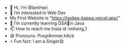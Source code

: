 - 👋 Hi, I’m @IamHari
- 👀 I’m interested in Web Dev
- My First Website is "https://taskee-kappa.vercel.app/"
- 🌱 I’m currently learning DSA🥶in Java
- 📫 How to reach me Insta id :imharig_1
- 😄 Pronouns: ProgrAmmer.hAck
- ⚡ Fun fact: I am a Singer😋
<!---
IamHari01/IamHari01 is a ✨ special ✨ repository because its `README.md` (this file) appears on your GitHub profile.
You can click the Preview link to take a look at your changes.
--->

